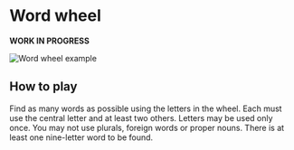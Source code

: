 # Word wheel 

**WORK IN PROGRESS**

![Word wheel example](http://www.puzzle-magazine.com/largewordwheel.jpg)

## How to play
Find as many words as possible using the letters in the wheel. Each must use the central letter and at least two others. Letters may be used only once. You may not use plurals, foreign words or proper nouns. There is at least one nine-letter word to be found. 